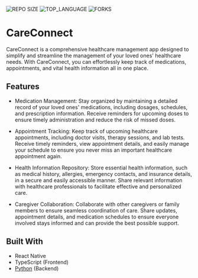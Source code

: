 ![REPO SIZE](https://img.shields.io/github/repo-size/amana4416/CareConnect?style=flat-square)
![TOP_LANGUAGE](https://img.shields.io/github/languages/top/amana4416/CareConnect?style=flat-square)
![FORKS](https://img.shields.io/github/forks/amana4416/CareConnect?style=social)

# CareConnect

CareConnect is a comprehensive healthcare management app designed to simplify and streamline the management of your loved ones' healthcare needs. With CareConnect, you can effortlessly keep track of medications, appointments, and vital health information all in one place.

## Features
* Medication Management: Stay organized by maintaining a detailed record of your loved ones' medications, including dosages, schedules, and prescription information. Receive reminders for upcoming doses to ensure timely administration and reduce the risk of missed doses.

* Appointment Tracking: Keep track of upcoming healthcare appointments, including doctor visits, therapy sessions, and lab tests. Receive timely reminders, view appointment details, and easily manage your schedule to ensure you never miss an important healthcare appointment again.

* Health Information Repository: Store essential health information, such as medical history, allergies, emergency contacts, and insurance details, in a secure and easily accessible manner. Share relevant information with healthcare professionals to facilitate effective and personalized care.

* Caregiver Collaboration: Collaborate with other caregivers or family members to ensure seamless coordination of care. Share updates, appointment details, and medication schedules to ensure everyone involved stays informed and can provide the best possible support.

## Built With

* React Native
* TypeScript (Frontend)
* [Python](https://github.com/amana4416/CareConnect-backend) (Backend)

